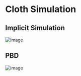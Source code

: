 # Cloth Simulation

## Implicit Simulation

![image](https://user-images.githubusercontent.com/28896013/145993299-61b0e147-f922-45f0-a9d0-ba00cc277ffd.png)

## PBD
![image](https://user-images.githubusercontent.com/28896013/146005278-b05a6be0-d3b4-4b45-acc3-a266f74bb40e.png)
